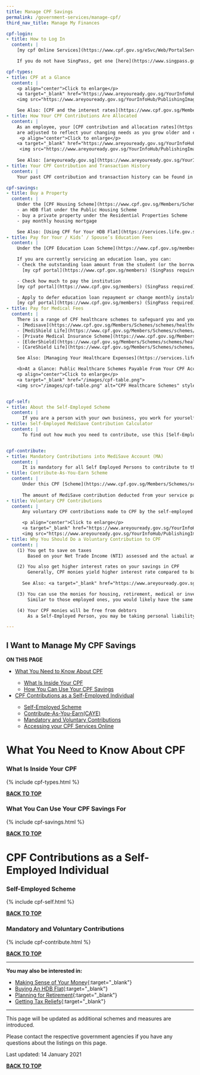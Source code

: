 ```yaml
---
title: Manage CPF Savings
permalink: /government-services/manage-cpf/
third_nav_title: Manage My Finances

cpf-login:
- title: How to Log In
  content: |
    [my cpf Online Services](https://www.cpf.gov.sg/eSvc/Web/PortalServices/GetStarted) lets you look into your various CPF accounts, track your activities, messages, notifications and update your contact information, among others. Log in to my cpf Online Services [here](https://www.cpf.gov.sg/eSvc/Web/PortalServices/CpfMemberPortalServices) using your SingPass (required).

    If you do not have SingPass, get one [here](https://www.singpass.gov.sg/singpass/register/instructions) now.

cpf-types:
- title: CPF at a Glance
  content: |   
    <p align="center">Click to enlarge</p>
    <a target="_blank" href="https://www.areyouready.gov.sg/YourInfoHub/PublishingImages/Pages/Views-The-growth-of-your-CPF-savings-From-payday-to-retirement/The%20growth%20of%20your%20CPF%20savings%20From%20payday%20to%20retirement2.png">
    <img src="https://www.areyouready.gov.sg/YourInfoHub/PublishingImages/Pages/Views-The-growth-of-your-CPF-savings-From-payday-to-retirement/The%20growth%20of%20your%20CPF%20savings%20From%20payday%20to%20retirement2.png" alt="CPF Savings Uses" style="width:300px">

    See Also: [CPF and the interest rates](https://www.cpf.gov.sg/Members/AboutUs/about-us-info/cpf-overview).
- title: How Your CPF Contributions Are Allocated
  content: |
    As an employee, your [CPF contribution and allocation rates](https://www.areyouready.gov.sg/YourInfoHub/Pages/News-How-your-CPF-contributions-and-allocation-rates-change-as-you-grow-older.aspx)
    are adjusted to reflect your changing needs as you grow older and continue to remain in the workforce. 
     <p align="center">Click to enlarge</p>
    <a target="_blank" href="https://www.areyouready.gov.sg/YourInfoHub/PublishingImages/Pages/News-How-your-CPF-contributions-and-allocation-rates-change-as-you-grow-older/How%20your%20CPF%20contribution%20and%20allocation%20rates%20change%20v2019.jpg">
     <img src="https://www.areyouready.gov.sg/YourInfoHub/PublishingImages/Pages/News-How-your-CPF-contributions-and-allocation-rates-change-as-you-grow-older/How%20your%20CPF%20contribution%20and%20allocation%20rates%20change%20v2019.jpg" alt="CPF Allocation" style="width:300px">
      
    See Also: [areyouready.gov.sg](https://www.areyouready.gov.sg/YourInfoHub/Pages/News-How-your-CPF-contributions-and-allocation-rates-change-as-you-grow-older.aspx){:target="_blank"}
- title: Your CPF Contribution and Transaction History
  content: |
    Your past CPF contribution and transaction history can be found in Section B of your [CPF statements](https://www.cpf.gov.sg/members), using your SingPass. 

cpf-savings:
- title: Buy a Property
  content: |
    Under the [CPF Housing Scheme](https://www.cpf.gov.sg/Members/Schemes/schemes/housing/housing-scheme), you may use your CPF Ordinary Account (OA) savings to buy:
    - an HDB flat under the Public Housing Scheme
    - buy a private property under the Residential Properties Scheme
    - pay monthly housing mortgage

    See Also: [Using CPF for Your HDB Flat](https://services.life.gov.sg/government-services/buy-hdb/#finances)
- title: Pay for Your / Kids’ / Spouse’s Education Fees
  content: |
    Under the [CPF Education Loan Scheme](https://www.cpf.gov.sg/members/schemes/schemes/other-matters/cpf-education-scheme), you may use your CPF Ordinary Account (OA) savings to pay education fees for yourself, spouse, children, siblings and relatives. You (as the student) can then repay the amount withdrawn plus interest in cash into the payer’s OA within 1 year upon graduation or leaving the institution.

    If you are currently servicing an education loan, you can:
    - Check the outstanding loan amount from the student (or the borrower)
      [my cpf portal](https://www.cpf.gov.sg/members) (SingPass required) > *My Statements* > *Section C* > *Education Redemption Statement*

    - Check how much to pay the institution
    [my cpf portal](https://www.cpf.gov.sg/members) (SingPass required) >*My Statements* > *Enquire on My Arrears in Repayment*

    - Apply to defer education loan repayment or change monthly instalment rate: 
    [my cpf portal](https://www.cpf.gov.sg/members) (SingPass required) > *My Request* > *Education/ Dependants' Education* > *Apply to defer payment or Change my Monthly Instalment Rate* 
- title: Pay for Medical Fees
  content: |
    There is a range of CPF healthcare schemes to safeguard you and your loved ones should any of you need hospitalisation or other forms of healthcare assistance in different stages of life.
    - [Medisave](https://www.cpf.gov.sg/Members/Schemes/schemes/healthcare/medisave){:target="_blank"}
    - [MediShield Life](https://www.cpf.gov.sg/Members/Schemes/schemes/healthcare/medishield-life){:target="_blank"}
    - [Private Medical Insurance Scheme](https://www.cpf.gov.sg/Members/Schemes/schemes/healthcare/private-medical-insurance-scheme){:target="_blank"}
    - [ElderShield](https://www.cpf.gov.sg/Members/Schemes/schemes/healthcare/eldershield){:target="_blank"}
    - [CareShield Life](https://www.cpf.gov.sg/Members/Schemes/schemes/healthcare/careshield-life){:target="_blank"}

    See Also: [Managing Your Healthcare Expenses](https://services.life.gov.sg/government-services/stay-healthy/#expenses){:target="_blank"}

    <b>At a Glance: Public Healthcare Schemes Payable From Your CPF Accounts</b>
    <p align="center">Click to enlarge</p>
    <a target="_blank" href="/images/cpf-table.png">
    <img src="/images/cpf-table.png" alt="CPF Healthcare Schemes" style="width:300px">


cpf-self: 
- title: About the Self-Employed Scheme
  content: |
      If you are a person with your own business, you work for yourself and you are in the position to realise a business profit or loss, you are considered a Self-Employed Person. You do not receive regular MediSave contributions from employers. It is therefore important to contribute regularly and make sure you have sufficient MediSave savings for your future healthcare needs. You can also make voluntary contributions to your other CPF accounts under the [CPF Self-employed Scheme](https://www.cpf.gov.sg/Members/Schemes/schemes/self-employed-scheme/self-employed-matters){:target="_blank"}.
- title: Self-Employed MediSave Contribution Calculator 
  content: |
      To find out how much you need to contribute, use this [Self-Employed MediSave Contribution Calculator](https://www.cpf.gov.sg/eSvc/Web/Schemes/SelfEmployedMedisaveContribution/SelfEmployedMedisaveContributionLanding){:target="_blank"}.


cpf-contribute: 
- title: Mandatory Contributions into MediSave Account (MA)
  content: |
      It is mandatory for all Self Employed Persons to contribute to their MediSave Accounts as long as you earn more than $6,000 in Net Trade Income (NTI) for the year. These contributions into your MediSave Account help you manage medical/hospitalisation emergencies, similar to your peers as employed workers.
- title: Contribute-As-You-Earn Scheme
  content: |
      Under this CPF [Scheme](https://www.cpf.gov.sg/Members/Schemes/schemes/self-employed-scheme/contribute-as-you-earn-(caye)){:target="_blank"}, a MediSave contribution is required as and when a Self-Employed Person (SEP) earns a service payment. This is a hassle-free way to help SEPs grow their MediSave accounts as their incomes may be seasonal.
      
      The amount of MediSave contribution deducted from your service payment is based on your estimated annual revenue and expenses for the year.
- title: Voluntary CPF Contributions
  content: |
      Any voluntary CPF contributions made to CPF by the self-employed have to be allocated across all 3 CPF accounts, namely CPF Ordinary Account (OA), Special Account (SA) and MA. The allocation ratios are the same as for employed CPF members.

      <p align="center">Click to enlarge</p>
      <a target="_blank" href="https://www.areyouready.gov.sg/YourInfoHub/PublishingImages/Pages/News-4-financial-planning-tips-for-the-selfemployed/4%20financial%20planning%20tips%20for%20the%20selfemployed.jpg" alt="CPF Contributions" style="width:300px">
      <img src="https://www.areyouready.gov.sg/YourInfoHub/PublishingImages/Pages/News-4-financial-planning-tips-for-the-selfemployed/4%20financial%20planning%20tips%20for%20the%20selfemployed.jpg" alt="CPF Contributions" style="width:300px">
- title: Why You Should Do a Voluntary Contribution to CPF
  content: |
    (1) You get to save on taxes
        Based on your Net Trade Income (NTI) assessed and the actual amount of your contribution, you can get [tax relief](https://www.iras.gov.sg/IRASHome/Individuals/Locals/Working-Out-Your-Taxes/Deductions-for-Individuals/CPF--Central-Provident-Fund--Relief-for-Self-Employed/) if you contribute to your CPF.

    (2) You also get higher interest rates on your savings in CPF 
        Generally, CPF monies yield higher interest rate compared to banks. For the first $60,000 in your CPF monies (with up to $20,000 from the OA), you will get an additional 1% interest for your CPF monies. That means you get 3.5% to 5% interest, compared to as low as 0.05% interest in bank accounts.
      
      See Also: <a target="_blank" href="https://www.areyouready.gov.sg/YourInfoHub/Pages/News-4-financial-planning-tips-for-the-selfemployed.aspx">4 Financial Planning Tips for the Self-Employed</a>

    (3) You can use the monies for housing, retirement, medical or investment
        Similar to those employed ones, you would likely have the same housing, retirement and medical needs. It makes more sense to save them in your CPF account to enjoy both tax relief and higher interest rate.

    (4) Your CPF monies will be free from debtors
        As a Self-Employed Person, you may be taking personal liability in your work and risk being sued for Liquidated Damages. Nonetheless, your CPF account is protected from creditors. You will still be able to withdraw your CPF monies as an undischarged bankrupt when you turn 55 or for medical reasons. 

---
```


## <a name="top"></a>I Want to Manage My CPF Savings

<div id="toc_container">
<p class="toc_title"><b>ON THIS PAGE</b></p>
<ul class="toc_list">
  <li><a href="#cpf">What You Need to Know About CPF</a></li>
  <ul>
    <li><a href="#account">What Is Inside Your CPF</a></li>
    <li><a href="#savings">How You Can Use Your CPF Savings</a></li>
  </ul>
<li><a href="#self-employed">CPF Contributions as a Self-Employed Individual</a></li>
  <ul>
    <li><a href="#scheme">Self-Employed Scheme</a></li>
    <li><a href="#caye">Contribute-As-You-Earn(CAYE)</a></li>
    <li><a href="#contribution">Mandatory and Voluntary Contributions</a></li>
    <li><a href="#login">Accessing your CPF Services Online </a></li>  
  </ul>
</ul>
</div>


# <a name="cpf"></a>What You Need to Know About CPF


### <a name="account"></a>What Is Inside Your CPF 

{% include cpf-types.html %}

[**BACK TO TOP**](#top)

### <a name="savings"></a>What You Can Use Your CPF Savings For 

{% include cpf-savings.html %}

[**BACK TO TOP**](#top)


# <a name="self-employed"></a>CPF Contributions as a Self-Employed Individual

### <a name="scheme"></a>Self-Employed Scheme

{% include cpf-self.html %}

[**BACK TO TOP**](#top)

### <a name="contribution"></a>Mandatory and Voluntary Contributions 

{% include cpf-contribute.html %}

[**BACK TO TOP**](#top) 

---------------------------------------
**You may also be interested in:**

  - [Making Sense of Your Money](https://www.moneysense.gov.sg/starter-packs/making-sense-of-your-money){:target="_blank"}
  - [Buying An HDB Flat](/government-services/buy-HDB/){:target="_blank"}
  - [Planning for Retirement](/government-services/retirement/){:target="_blank"}
  - [Getting Tax Reliefs](https://services.life.gov.sg/government-services/govt-benefits/#parent-tax-reliefs){:target="_blank"}

---------------------------------------

This page will be updated as additional schemes and measures are introduced.

Please contact the respective government agencies if you have any questions about the listings on this page.  

Last updated: 14 January 2021
 
[**BACK TO TOP**](#top)
